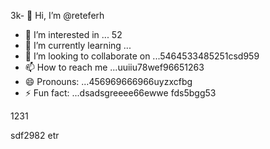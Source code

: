 3k- 👋 Hi, I’m @reteferh
- 👀 I’m interested in ... 52
- 🌱 I’m currently learning ...
- 💞️ I’m looking to collaborate on ...5464533485251csd959
- 📫 How to reach me ...uuiiu78wef96651263
- 😄 Pronouns: ...456969666966uyzxcfbg
- ⚡ Fun fact: ...dsadsgreeee66ewwe
fds5bgg53
<!---erersdfgjltyfbcxsdf
retefer/retefer is a ✨ special ✨ repository because xcvits `README.md` (thi3s file) appears on your GitHub profile.fghfg1212hhqqg
You can click the Preview link to take a look at your changes.455253658
--->1231
sdf2982
etr
